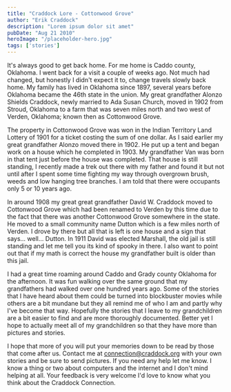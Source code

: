 ```yaml
---
title: "Craddock Lore - Cottonwood Grove"
author: "Erik Craddock"
description: "Lorem ipsum dolor sit amet"
pubDate: "Aug 21 2010"
heroImage: "/placeholder-hero.jpg"
tags: ['stories']
---
```

It's always good to get back home. For me home is Caddo county, Oklahoma. I went back for a visit a couple of weeks ago. Not much had changed, but honestly I didn't expect it to, change travels slowly back home. My family has lived in Oklahoma since 1897, several years before Oklahoma became the 46th state in the union. My great grandfather Alonzo Shields Craddock, newly married to Ada Susan Church, moved in 1902 from Stroud, Oklahoma to a farm that was seven miles north and two west of Verden, Oklahoma; known then as Cottonwood Grove.

The property in Cottonwood Grove was won in the Indian Territory Land Lottery of 1901 for a ticket costing the sum of one dollar. As I said earlier my great grandfather Alonzo moved there in 1902. He put up a tent and began work on a house which he completed in 1903. My grandfather Van was born in that tent just before the house was completed. That house is still standing, I recently made a trek out there with my father and found it but not until after I spent some time fighting my way through overgrown brush, weeds and low hanging tree branches. I am told that there were occupants only 5 or 10 years ago.

In around 1908 my great great grandfather David W. Craddock moved to Cottonwood Grove which had been renamed to Verden by this time due to the fact that there was another Cottonwood Grove somewhere in the state. He moved to a small community name Dutton which is a few miles north of Verden. I drove by there but all that is left is one house and a sign that says... well... Dutton. In 1911 David was elected Marshall, the old jail is still standing and let me tell you its kind of spooky in there. I also want to point out that if my math is correct the house my grandfather built is older than this jail.

I had a great time roaming around Caddo and Grady county Oklahoma for the afternoon. It was fun walking over the same ground that my grandfathers had walked over one hundred years ago. Some of the stories that I have heard about them could be turned into blockbuster movies while others are a bit mundane but they all remind me of who I am and partly why I've become that way. Hopefully the stories that I leave to my grandchildren are a bit easier to find and are more thoroughly documented. Better yet I hope to actually meet all of my grandchildren so that they have more than pictures and stories.

I hope that more of you will put your memories down to be read by those that come after us. Contact me at connection@craddock.org with your own stories and be sure to send pictures. If you need any help let me know. I know a thing or two about computers and the internet and I don't mind helping at all. Your feedback is very welcome I'd love to know what you think about the Craddock Connection.
